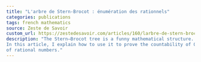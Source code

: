 ```yaml
---
title: "L'arbre de Stern-Brocot : énumération des rationnels"
categories: publications
tags: french mathematics
source: Zeste de Savoir
custom_url: https://zestedesavoir.com/articles/160/larbre-de-stern-brocot-enumeration-des-rationnels/
description: "The Stern–Brocot tree is a funny mathematical structure.
In this article, I explain how to use it to prove the countability of Q, the set
of rational numbers."
---
```

